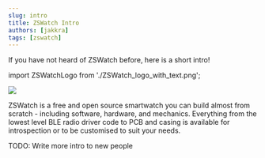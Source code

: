 ```yaml
---
slug: intro
title: ZSWatch Intro
authors: [jakkra]
tags: [zswatch]
---
```

If you have not heard of ZSWatch before, here is a short intro!
<!-- truncate -->
import ZSWatchLogo from './ZSWatch_logo_with_text.png';

<img src={ZSWatchLogo} />

ZSWatch is a free and open source smartwatch you can build almost from scratch - including software, hardware, and mechanics. Everything from the lowest level BLE radio driver code to PCB and casing is available for introspection or to be customised to suit your needs. 

TODO: Write more intro to new people
